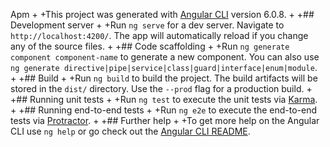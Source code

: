 Apm
+
+This project was generated with [Angular CLI](https://github.com/angular/angular-cli) version 6.0.8.
+
+## Development server
+
+Run `ng serve` for a dev server. Navigate to `http://localhost:4200/`. The app will automatically reload if you change any of the source files.
+
+## Code scaffolding
+
+Run `ng generate component component-name` to generate a new component. You can also use `ng generate directive|pipe|service|class|guard|interface|enum|module`.
+
+## Build
+
+Run `ng build` to build the project. The build artifacts will be stored in the `dist/` directory. Use the `--prod` flag for a production build.
+
+## Running unit tests
+
+Run `ng test` to execute the unit tests via [Karma](https://karma-runner.github.io).
+
+## Running end-to-end tests
+
+Run `ng e2e` to execute the end-to-end tests via [Protractor](http://www.protractortest.org/).
+
+## Further help
+
+To get more help on the Angular CLI use `ng help` or go check out the [Angular CLI README](https://github.com/angular/angular-cli/blob/master/README.md).